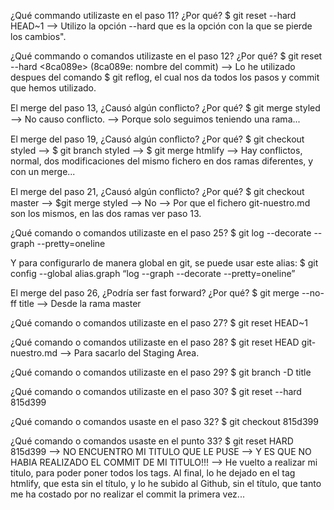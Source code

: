 ¿Qué commando utilizaste en el paso 11? ¿Por qué?
$ git reset --hard HEAD~1 --> Utilizo la opción --hard que es la opción con la que se pierde los cambios".

¿Qué commando o comandos utilizaste en el paso 12? ¿Por qué?
$ git reset --hard <8ca089e> (8ca089e: nombre del commit) --> Lo he utilizado despues del comando $ git reflog, el cual nos da todos los pasos y commit que hemos utilizado.

El merge del paso 13, ¿Causó algún conﬂicto? ¿Por qué?
$ git merge styled --> No causo conflicto. --> Porque solo seguimos teniendo una rama...

El merge del paso 19, ¿Causó algún conﬂicto? ¿Por qué?
$ git checkout styled --> $ git branch styled --> $ git merge htmlify --> Hay conflictos, normal, dos modificaciones del mismo fichero en dos ramas diferentes, y con un merge...

El merge del paso 21, ¿Causó algún conﬂicto? ¿Por qué?
$ git checkout master --> $git merge styled --> No --> Por que el fichero git-nuestro.md son los mismos, en las dos ramas ver paso 13.

¿Qué comando o comandos utilizaste en el paso 25?
$ git log --decorate --graph --pretty=oneline

Y para configurarlo de manera global en git, se puede usar este alias:
$ git config --global alias.graph “log --graph --decorate --pretty=oneline”

El merge del paso 26, ¿Podría ser fast forward? ¿Por qué?
$ git merge --no-ff title --> Desde la rama master

¿Qué comando o comandos utilizaste en el paso 27?
$ git reset HEAD~1

¿Qué comando o comandos utilizaste en el paso 28?
$ git reset HEAD git-nuestro.md --> Para sacarlo del Staging Area.

¿Qué comando o comandos utilizaste en el paso 29?
$ git branch -D title

¿Qué comando o comandos utilizaste en el paso 30?
$ git reset --hard 815d399

¿Qué comando o comandos usaste en el paso 32?
$ git checkout 815d399

¿Qué comando o comandos usaste en el punto 33?
$ git reset HARD 815d399 --> NO ENCUENTRO MI TITULO QUE LE PUSE --> Y ES QUE NO HABIA REALIZADO EL COMMIT DE MI TITULO!!!
--> He vuelto a realizar mi titulo, para poder poner todos los tags.
Al final, lo he dejado en el tag htmlify, que esta sin el título, y lo he subido al Github, sin el título, que tanto me ha costado por no realizar el commit la primera vez...
